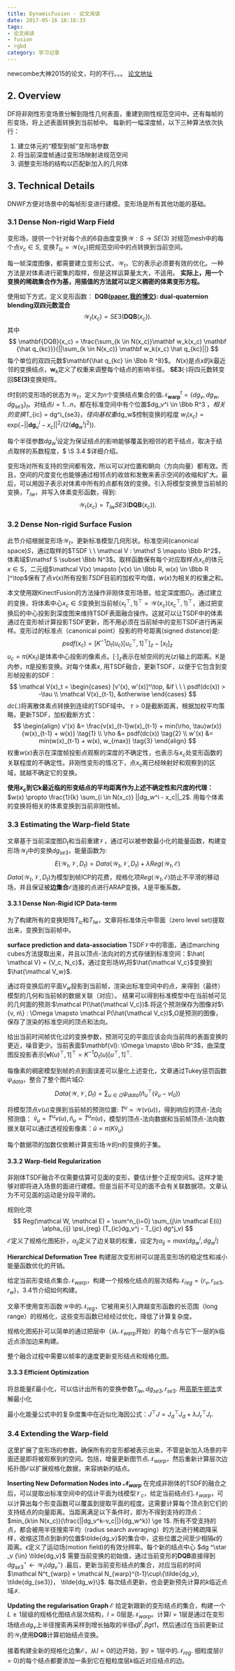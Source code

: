 ```yaml
---
title: DynamicFusion - 论文阅读
date: 2017-05-16 16:16:33
tags: 
- 论文阅读 
- fusion
- rgbd
category: 学习记录
---
```


newcombe大神2015的论文，叼的不行。。。
[论文地址](https://rse-lab.cs.washington.edu/papers/dynamic-fusion-cvpr-2015.pdf)
<!--more-->
## 2. Overview
DF将非刚性形变场景分解到隐性几何表面，重建到刚性规范空间中。还有每帧的形变场，将上述表面转换到当前帧中。
每新的一幅深度帧，以下三种算法依次执行：
1. 建立体元的“模型到帧”变形场参数
2. 将当前深度帧通过变形场映射进规范空间
3. 调整变形场的结构以匹配新加入的几何体

## 3. Technical Details
DNWF方便对场景中的每帧形变进行建模。变形场是所有其他功能的基础。
### 3.1 Dense Non-rigid Warp Field
变形场，提供一个针对每个点的6自由度变换$\mathcal{W}: S \rightarrow SE(3)$
对规范mesh中的每个点$v_c \in S$, 变换$T_{lc} = \mathcal W (v_c)$把规范空间中的点转换到当前空间。

每一帧深度图像，都需要建立变形公式，$\mathcal W_t$，它的表示必须要有效的优化。一种方法是对体素进行密集的取样，但是这样运算量太大，不适用。
**实际上，用一个变换的稀疏集合作为基，用插值的方法就可以定义稠密的体素变形方程。**

使用如下方式，定义变形函数：
**DQB([paper](https://www.cs.utah.edu/~ladislav/kavan06dual/kavan06dual.pdf),[我的博文](http://hengyishu.cn/blog/2017/05/16/Skinning-with-Dual-Quaternions-对偶四元数蒙皮/#more)): dual-quaternion blending双四元数混合**
$$
\mathcal W_t(x_c) = SE3(\mathbf{DQB}(x_c)).
$$
其中
$$
\mathbf{DQB}(x_c) = \frac{\sum_{k \in N(x_c)}\mathbf w_k(x_c) \mathbf {\hat q_{kc}}}{||\sum_{k \in N(x_c)} \mathbf w_k(x_c) \hat q_{kc}||}
$$
每个单位的双四元数$\mathbf{\hat q_{kc} \in \Bbb R ^8}$。
$N(x)$是点$x$的$k$最近邻的变换结点，$\mathbf w_k$定义了权重来调整每个结点的影响半径。
$\mathbf{SE3}(·)$将四元数转变回$\mathbf{SE(3)}$变换矩阵。

$t$时刻的变形场的状态为$\mathcal W_t$，定义为$n$个变换结点集合的值$\mathcal N^t_{\mathbf{warp}} = \{dg_v, dg_w, dg_{se3}\}_t$。对结点$i = 1 \dots n$，都在标准空间中有个位置$dg_v^i \in \Bbb R^3 $，相关的变换$T_{ic} = dg^i_{se3}$，径向基权重$dg_w$控制变换的程度 $w_i(x_c) = \mathrm{exp}(-||\mathbf{dg}_v^i - x_c||^2 / (2(\mathbf{dg}_w^i)^2))$.

每个半径参数$dg^i_w$设定为保证结点的影响能够覆盖到相邻的若干结点，取决于结点取样的系数程度，$ \S 3.4 $详细介绍。

变形场对所有支持的空间都有效，所以可以对位置和朝向（方向向量）都有效。而且，空间的尺度变化也能够通过相邻点的收敛和发散来表示空间的收缩和扩大。最后，可以用因子表示对体素中所有的点都有效的变换。引入将模型变换至当前帧的变换，$T_{lw}$，并写入体素变形函数，得到:
$$
\mathcal W_t(x_c) = T_{lw} SE3(\mathbf{DQB}(x_c)).
$$

### 3.2 Dense Non-rigid Surface Fusion
此节介绍根据变形场$\mathcal W_t$，更新标准模型几何形状。标准空间(canonical space)$S$，通过取样的$TSDF \ \  \mathcal V : \mathsf S \mapsto \Bbb R^2$，体素域$\mathsf S \subset \Bbb N^3$。取样函数保有每个对应取样点$x_c$的体元$x\in \mathsf S$，二元组$\mathcal V(x) \mapsto [v(x) \in \Bbb R, w(x) \in \Bbb R ]^\top$保有了点$v(x)$所有投影$TSDF$目前的加权平均值，$w(x)$为相关的权重之和。

本文使用跟KinectFusion的方法操作非刚体变形场景。给定深度图$D_t$，通过建立的变换，将体素中心$x_c \in S$变换到当前帧$(x^\top_t, 1)^\top = \mathcal W(x_c)(x_c^\top, 1)^\top$，通过把变换后的中心投影到深度图来维持TSDF表面融合操作。这就可以让TSDF中的体素通过在变形帧计算投影TSDF更新，而不用必须在当前帧中的变形TSDF进行再采样。变形过的标准点（canonical point）投影的符号距离(signed distance)是:
$$
psdf(x_c)  =[K^{-1} D_t(u_c) [u_c^\top, 1 ]^\top]_z -[x_t]_z
$$
$u_c = \pi(Kx_t)$是体素中心投影的像素点。$[·]_z$表示在帧空间的光$(z)$轴上的距离。K是内参，$\pi$是投影变换。对每个体素$x$, 用TSDF融合，更新TSDF，以便于它包含到变形帧投影的SDF：
$$
\mathcal V(x)_t = 
\begin{cases}
[v'(x), w'(x)]^\top, &if \ \ \  psdf(dc(x)) > -\tau \\
\mathcal V(x)_{t-1}, &otherwise
\end{cases}
$$
$dc(.)$将离散体素点转换到连续的TSDF域中。
$\tau > 0$是截断距离，根据加权平均策略，更新TSDF，加权截断方式：
$$
\begin{align}
v'(x) &= \frac{v(x)_{t-1}w(x)_{t-1} + min(\rho, \tau)w(x)}{w(x)_{t-1} + w(x)} \tag{1} \\
\rho &= psdf(dc(x)) \tag{2} \\
w'(x) &= min(w(x)_{t-1} + w(x), w_{max}) \tag{3}
\end{align}
$$
权重$w(x)$表示在深度帧投影点观察的深度的不确定性，也表示与$x_c$处变形函数的关联程度的不确定性。非刚性变形的情况下，点$x_c$离已经映射好和观察到的区域，就越不确定它的变换。

**使用$x_c$到它k最近临的形变结点的平均距离作为上述不确定性和尺度的代理：**$w(x) \propto \frac{1}{k} \sum_{i \in N(x_c)} ||dg_w^i - x_c||_2$. 用每个体素的变换将相关的体素变换到当前非刚性帧。

### 3.3 Estimating the Warp-field State
文章基于当前深度图$D_t$和当前重建$\mathcal V$，通过可以被参数最小化的能量函数，构建变形场$\mathcal W_t$中的变换$dg_{se3}$，能量函数为:
$$
E(\mathcal W_t, \mathcal V, D_t) = Data(\mathcal W_t, \mathcal V, D_t) + \lambda Reg(\mathcal W_t, \mathcal E)
$$
$Data(\mathcal W_t, \mathcal V, D_t)$为模型到帧ICP的花费，规格化项$Reg(\mathcal W_t, \mathcal E)$防止不平滑的移动场，并且保证被**边集合**$\mathcal E$连接的点进行ARAP变换。$\lambda$是平衡系数。
#### 3.3.1 Dense Non-Rigid ICP Data-term
为了构建所有的变换矩阵$T_{ic}$和$T_{lw}$，文章将标准体元中零面（zero level set)提取出来，变换到当前帧中。

**surface prediction and data-association**
TSDF$\mathcal V$中的零面，通过marching cubes方法提取出来，并且以顶点-法向对的方式存储到标准空间：$\hat{ \mathcal V} = {V_c, N_c}$，通过变形场$W_t$将$\hat{\mathcal V_c}$变换到$\hat{\mathcal V_w}$.

通过将变换后的平面$V_w$投影到当前帧，渲染出标准空间中的点，来得到（最终）模型的几何和当前帧的数据关联（对应）。
结果可以得到标准模型中在当前帧可见的几何面的预测:$\mathcal P(\hat{\mathcal V_c})$.将这个预测保存为图像对$\{v, n\} : \Omega \mapsto \mathcal P(\hat{\mathcal V_c})$,$\Omega$是预测的图像，保存了渲染的标准空间的顶点和法向。

给出当前时间帧优化过的变换参数，预测可见的平面应该会向当前阵的表面变换的更近，噪音更少。当前表面$\mathbf{vl}: \Omega \mapsto \Bbb R^3$，由深度图反投影表示$[\mathbf{vl}(u)^\top, 1]^\top = K^{-1}D_t(u)[u^\top, 1]^\top$.

每像素的稠密模型到帧的点到面误差可以量化上述变化，文章通过Tukey惩罚函数$\psi_{data}$，整合了整个图片域$\Omega$:
$$
Data(\mathcal W, \mathcal V, D_t) = \sum_{u\in \Omega} \psi_{data}(\hat n_u^\top(\hat v_u - vl_{\tilde u}))
$$

将模型顶点$v(u)$变换到当前帧的预测位置: $\tilde T^u = \mathcal W(v(u))$，得到响应的顶点-法向预测值： $\hat v_u = \tilde T^u v(u), \hat n_u = \tilde T^u n(u)$，模型的顶点-法向数据和当前帧顶点-法向数据关联可以通过透视投影像素：$\tilde u = \pi (K \hat v_u)$

每个数据项的加数仅依赖计算变形场$\mathcal W$的n的变换的子集。

#### 3.3.2 Warp-field Regularization

非刚体TSDF融合不仅需要估算可见面的变形，要估计整个正规空间$\mathsf S$。这样才能够对即将进入场景的面进行建模。但是当前不可见的面不会有关联数据项。文章认为不可见面的运动是分段平滑的。

规则化项
$$
Reg(\mathcal W, \mathcal E) = \sum^n_{i=0} \sum_{j\in \mathcal E(i)} \alpha_{ij} \psi_{reg} (T_{ic}dg_v^j - T_{jc} dg^j_v)
$$
$\mathcal E$定义了规格化图拓扑，$\alpha_{ij}$定义了边关联的权重，设定为$\alpha_{ij} = max(dg^i_w, dg^j_w)$

**Hierarchical Deformation Tree**
构建层次变形树可以提高变形场的稳定性和减小能量函数优化的开销。

给定当前形变结点集合$\mathcal N_{warp}$，构建一个规格化结点的层次结构$\mathcal N_{reg} = \{r_v, r_{se3}, r_w\}$，3.4节介绍如何构建。

文章不使用变形函数$\mathcal W$中的$\mathcal N_{reg}$，它被用来引入跨越变形函数的长范围（long range）的规格化，这些变形函数已经经过优化，降低了计算复杂度。

规格化图拓扑可以简单的通过把层中（从$\mathcal N_{warp}$开始）的每个点与它下一层的k临近点添加边来构建。

整个融合过程中需要以帧率的速度更新变形结点和规格化图。

#### 3.3.3 Efficient Optimization

将总能量$E$最小化，可以估计出所有的变换参数$T_{lw}, dg_{se3}, r_{se3}$.
用[高斯牛顿法](http://www.voidcn.com/blog/jinshengtao/article/p-6004352.html)求解最小化

最小化能量公式中的复杂度集中在近似化海因公式：$J^\top J = J^\top_d J_d + \lambda J_r^\top J_r$.

### 3.4 Extending the Warp-field
这里扩展了变形场的参数，确保所有的变形都被表示出来，不管是新加入场景的平面还是即将被观察到的空间。包括，增量更新图节点$\mathcal N_{warp}$，然后重新计算层次边拓扑图$\mathcal E$以扩展规格化数据，来容纳新的结点。

**Inserting New Deformation Nodes into $\mathcal N_{warp}$**
在完成非刚体的TSDF的融合之后，可以提取出标准空间中的估计平面为线模型$\mathcal V_c$，给定当前结点们$\mathcal N_{warp}$，可以计算出每个形变函数可以覆盖到提取平面的程度。这需要计算每个顶点到它们的支持结点的向量距离。当距离满足以下条件时，即为不得到支持的顶点：$min_{k\in N(x_c)}(\frac{||dg_v^k-v_c||}{dg_w^k}) \ge 1$. 所有不受支持的点，都会被用半径搜索平均（radius search averaging）的方法进行稀疏降采样，收缩这顶点到新的位置$\tilde{dg_v}$的集合中，这些位置之间至少相隔$\epsilon$的距离。$\epsilon$定义了运动场(motion field)的有效分辨率。每个新的结点中心 $dg ^\star _v {\in} \tilde{dg_v}$ 需要当前变换的初始值，通过当前变形的**DQB**直接得到 $dg_{se3} ^\star \leftarrow \mathcal W_t(dg_v^\star)$ .最后，更新当前变形结点的集合，对应当前的时间$\mathcal N^t_{warp} = \mathcal N_{warp}^{t-1}\cup\{\tilde{dg_v}, \tilde{dg_{se3}}， \tilde{dg_w}\}$. 每次结点更新，也会更新预先计算的$k$临近点域$\mathcal I$.

**Updating the regularisation Graph $\mathcal E$**
给定新跟新的变形结点的集合，构建一个$L \ge 1$层级的规格化图结点层次结构，$l = 0$层是$\mathcal N_{warp}$。计算$l = 1$层是通过在变形场结点$dg_v$上半径搜索再采样到增长抽取的半径$\epsilon \beta ^l, \beta gt 1$，然后通过在当前更新过的$\mathcal W_t$使用**DQB**计算初始结点变换。

接着构建全新的规格化边集$\mathcal E$，从$l = 0$的边开始，到$l = 1$层中的$\mathcal N_{reg}$. 细粒度层($l = 0$)的每个结点都要添加一条到它在粗粒度层$k$临近对应结点的边。




